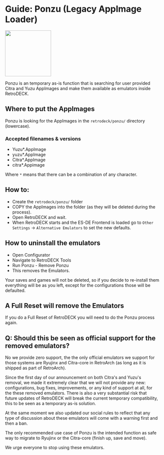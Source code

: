 # Guide: Ponzu (Legacy AppImage Loader)

<img src="../../wiki_images/logos/ponzu-logo.png" width="150">

Ponzu is an temporary as-is function that is searching for user provided Citra and Yuzu AppImages and make them available as emulators inside RetroDECK.


## Where to put the AppImages

Ponzu is looking for the AppImages in the `retrodeck/ponzu/` directory (lowercase).

### Accepted filenames & versions

- Yuzu*.AppImage
- yuzu*.AppImage
- Citra*.AppImage
- citra*.Appimage

Where `*` means that there can be a combination of any character.

## How to:

- Create the `retrodeck/ponzu/` folder
- COPY the AppImages into the folder (as they will be deleted during the process).
- Open RetroDECK and wait.
- When RetroDECK starts and the ES-DE Frontend is loaded go to `Other Settings` -> `Alternative Emulators` to set the new defaults.

## How to uninstall the emulators

- Open Configurator
- Navigate to RetroDECK Tools
- Run Ponzu - Remove Ponzu
- This removes the Emulators.

Your saves and games will not be deleted, so if you decide to re-install them everything will be as you left, except for the configurations those will be defaulted.

## A Full Reset will remove the Emulators

If you do a Full Reset of RetroDECK you will need to do the Ponzu process again.


## Q: Should this be seen as official support for the removed emulators?

No we provide zero support, the the only official emulators we support for those systems are Ryujinx and Citra-core in RetroArch (as long as it is shipped as part of RetroArch).

Since the first day of our announcement on both Citra's and Yuzu's removal, we made it extremely clear that we will not provide any new: configurations, bug fixes, improvements, or any kind of support at all, for the these removed emulators. There is also a very substantial risk that future updates of RetroDECK will break the current temporary compatibility, this to be seen as a temporary as-is solution.

At the same moment we also updated our social rules to reflect that any type of discussion about these emulators will come with a warning first and then a ban.

The only recommended use case of Ponzu is the intended function as safe way to migrate to Ryujinx or the Citra-core (finish up, save and move).

We urge everyone to stop using these emulators.
